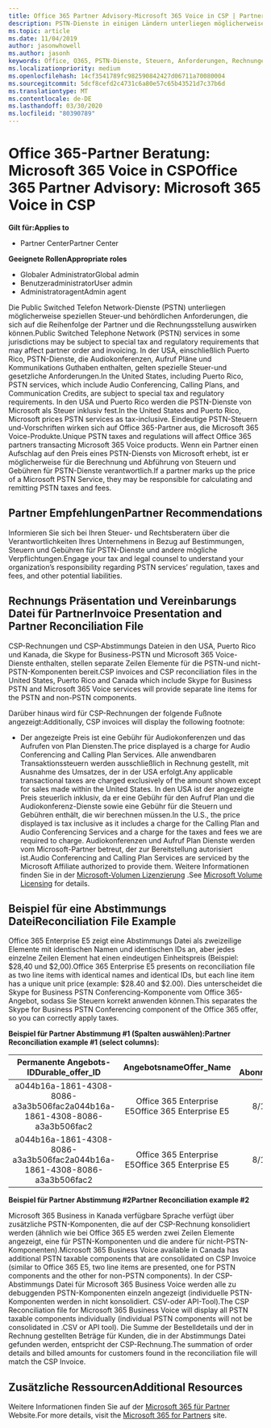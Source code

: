 ```yaml
---
title: Office 365 Partner Advisory-Microsoft 365 Voice in CSP | Partner Center
description: PSTN-Dienste in einigen Ländern unterliegen möglicherweise speziellen Steuer-und behördlichen Anforderungen, die sich auf die Auftrags-und Rechnungsstellung von Partnern auswirken können
ms.topic: article
ms.date: 11/04/2019
author: jasonwhowell
ms.author: jasonh
keywords: Office, O365, PSTN-Dienste, Steuern, Anforderungen, Rechnungen, Rechnungsstellung
ms.localizationpriority: medium
ms.openlocfilehash: 14cf3541789fc982590842427d06711a70080004
ms.sourcegitcommit: 5dcf8cefd2c4731c6a80e57c65b43521d7c37b6d
ms.translationtype: MT
ms.contentlocale: de-DE
ms.lasthandoff: 03/30/2020
ms.locfileid: "80390789"
---
```

# <a name="office-365-partner-advisory-microsoft-365-voice-in-csp"></a><span data-ttu-id="410da-104">Office 365-Partner Beratung: Microsoft 365 Voice in CSP</span><span class="sxs-lookup"><span data-stu-id="410da-104">Office 365 Partner Advisory: Microsoft 365 Voice in CSP</span></span>

<span data-ttu-id="410da-105">**Gilt für:**</span><span class="sxs-lookup"><span data-stu-id="410da-105">**Applies to**</span></span>

- <span data-ttu-id="410da-106">Partner Center</span><span class="sxs-lookup"><span data-stu-id="410da-106">Partner Center</span></span>  

<span data-ttu-id="410da-107">**Geeignete Rollen**</span><span class="sxs-lookup"><span data-stu-id="410da-107">**Appropriate roles**</span></span>
-   <span data-ttu-id="410da-108">Globaler Administrator</span><span class="sxs-lookup"><span data-stu-id="410da-108">Global admin</span></span>
-   <span data-ttu-id="410da-109">Benutzeradministrator</span><span class="sxs-lookup"><span data-stu-id="410da-109">User admin</span></span>
-   <span data-ttu-id="410da-110">Administratoragent</span><span class="sxs-lookup"><span data-stu-id="410da-110">Admin agent</span></span>

<span data-ttu-id="410da-111">Die Public Switched Telefon Network-Dienste (PSTN) unterliegen möglicherweise speziellen Steuer-und behördlichen Anforderungen, die sich auf die Reihenfolge der Partner und die Rechnungsstellung auswirken können.</span><span class="sxs-lookup"><span data-stu-id="410da-111">Public Switched Telephone Network (PSTN) services in some jurisdictions may be subject to special tax and regulatory requirements that may affect partner order and invoicing.</span></span> <span data-ttu-id="410da-112">In der USA, einschließlich Puerto Rico, PSTN-Dienste, die Audiokonferenzen, Aufruf Pläne und Kommunikations Guthaben enthalten, gelten spezielle Steuer-und gesetzliche Anforderungen.</span><span class="sxs-lookup"><span data-stu-id="410da-112">In the United States, including Puerto Rico, PSTN services, which include Audio Conferencing, Calling Plans, and Communication Credits, are subject to special tax and regulatory requirements.</span></span> <span data-ttu-id="410da-113">In den USA und Puerto Rico werden die PSTN-Dienste von Microsoft als Steuer inklusiv fest.</span><span class="sxs-lookup"><span data-stu-id="410da-113">In the United States and Puerto Rico, Microsoft prices PSTN services as tax-inclusive.</span></span>  <span data-ttu-id="410da-114">Eindeutige PSTN-Steuern und-Vorschriften wirken sich auf Office 365-Partner aus, die Microsoft 365 Voice-Produkte.</span><span class="sxs-lookup"><span data-stu-id="410da-114">Unique PSTN taxes and regulations will affect Office 365 partners transacting Microsoft 365 Voice products.</span></span>  <span data-ttu-id="410da-115">Wenn ein Partner einen Aufschlag auf den Preis eines PSTN-Diensts von Microsoft erhebt, ist er möglicherweise für die Berechnung und Abführung von Steuern und Gebühren für PSTN-Dienste verantwortlich.</span><span class="sxs-lookup"><span data-stu-id="410da-115">If a partner marks up the price of a Microsoft PSTN Service, they may be responsible for calculating and remitting PSTN taxes and fees.</span></span>

## <a name="partner-recommendations"></a><span data-ttu-id="410da-116">Partner Empfehlungen</span><span class="sxs-lookup"><span data-stu-id="410da-116">Partner Recommendations</span></span>

<span data-ttu-id="410da-117">Informieren Sie sich bei Ihren Steuer- und Rechtsberatern über die Verantwortlichkeiten Ihres Unternehmens in Bezug auf Bestimmungen, Steuern und Gebühren für PSTN-Dienste und andere mögliche Verpflichtungen.</span><span class="sxs-lookup"><span data-stu-id="410da-117">Engage your tax and legal counsel to understand your organization’s responsibility regarding PSTN services’ regulation, taxes and fees, and other potential liabilities.</span></span>

## <a name="invoice-presentation-and-partner-reconciliation-file"></a><span data-ttu-id="410da-118">Rechnungs Präsentation und Vereinbarungs Datei für Partner</span><span class="sxs-lookup"><span data-stu-id="410da-118">Invoice Presentation and Partner Reconciliation File</span></span>

<span data-ttu-id="410da-119">CSP-Rechnungen und CSP-Abstimmungs Dateien in den USA, Puerto Rico und Kanada, die Skype for Business-PSTN und Microsoft 365 Voice-Dienste enthalten, stellen separate Zeilen Elemente für die PSTN-und nicht-PSTN-Komponenten bereit.</span><span class="sxs-lookup"><span data-stu-id="410da-119">CSP invoices and CSP reconciliation files in the United States, Puerto Rico and Canada which include Skype for Business PSTN and Microsoft 365 Voice services will provide separate line items for the PSTN and non-PSTN components.</span></span>

<span data-ttu-id="410da-120">Darüber hinaus wird für CSP-Rechnungen der folgende Fußnote angezeigt:</span><span class="sxs-lookup"><span data-stu-id="410da-120">Additionally, CSP invoices will display the following footnote:</span></span>

* <span data-ttu-id="410da-121">Der angezeigte Preis ist eine Gebühr für Audiokonferenzen und das Aufrufen von Plan Diensten.</span><span class="sxs-lookup"><span data-stu-id="410da-121">The price displayed is a charge for Audio Conferencing and Calling Plan Services.</span></span>  <span data-ttu-id="410da-122">Alle anwendbaren Transaktionssteuern werden ausschließlich in Rechnung gestellt, mit Ausnahme des Umsatzes, der in der USA erfolgt.</span><span class="sxs-lookup"><span data-stu-id="410da-122">Any applicable transactional taxes are charged exclusively of the amount shown except for sales made within the United States.</span></span>  <span data-ttu-id="410da-123">In den USA ist der angezeigte Preis steuerlich inklusiv, da er eine Gebühr für den Aufruf Plan und die Audiokonferenz-Dienste sowie eine Gebühr für die Steuern und Gebühren enthält, die wir berechnen müssen.</span><span class="sxs-lookup"><span data-stu-id="410da-123">In the U.S., the price displayed is tax inclusive as it includes a charge for the Calling Plan and Audio Conferencing Services and a charge for the taxes and fees we are required to charge.</span></span>  <span data-ttu-id="410da-124">Audiokonferenzen und Aufruf Plan Dienste werden vom Microsoft-Partner betreut, der zur Bereitstellung autorisiert ist.</span><span class="sxs-lookup"><span data-stu-id="410da-124">Audio Conferencing and Calling Plan Services are serviced by the Microsoft Affiliate authorized to provide them.</span></span>  <span data-ttu-id="410da-125">Weitere Informationen finden Sie in der [Microsoft-Volumen Lizenzierung](https://go.microsoft.com/fwlink/?LinkId=690247) .</span><span class="sxs-lookup"><span data-stu-id="410da-125">See [Microsoft Volume Licensing](https://go.microsoft.com/fwlink/?LinkId=690247) for details.</span></span>

## <a name="reconciliation-file-example"></a><span data-ttu-id="410da-126">Beispiel für eine Abstimmungs Datei</span><span class="sxs-lookup"><span data-stu-id="410da-126">Reconciliation File Example</span></span>

<span data-ttu-id="410da-127">Office 365 Enterprise E5 zeigt eine Abstimmungs Datei als zweizeilige Elemente mit identischen Namen und identischen IDs an, aber jedes einzelne Zeilen Element hat einen eindeutigen Einheitspreis (Beispiel: $28,40 und $2,00).</span><span class="sxs-lookup"><span data-stu-id="410da-127">Office 365 Enterprise E5 presents on reconciliation file as two line items with identical names and identical IDs, but each line item has a unique unit price (example: $28.40 and $2.00).</span></span> <span data-ttu-id="410da-128">Dies unterscheidet die Skype for Business PSTN Conferencing-Komponente vom Office 365-Angebot, sodass Sie Steuern korrekt anwenden können.</span><span class="sxs-lookup"><span data-stu-id="410da-128">This separates the Skype for Business PSTN Conferencing component of the Office 365 offer, so you can correctly apply taxes.</span></span>

<span data-ttu-id="410da-129">**Beispiel für Partner Abstimmung #1 (Spalten auswählen):**</span><span class="sxs-lookup"><span data-stu-id="410da-129">**Partner Reconciliation example #1 (select columns):**</span></span>

|<span data-ttu-id="410da-130">**Permanente Angebots-ID**</span><span class="sxs-lookup"><span data-stu-id="410da-130">**Durable_offer_ID**</span></span>|<span data-ttu-id="410da-131">**Angebotsname**</span><span class="sxs-lookup"><span data-stu-id="410da-131">**Offer_Name**</span></span>|<span data-ttu-id="410da-132">**Startdatum des Abonnements**</span><span class="sxs-lookup"><span data-stu-id="410da-132">**Subscription_Start_Date**</span></span>|<span data-ttu-id="410da-133">**Enddatum des Abonnements**</span><span class="sxs-lookup"><span data-stu-id="410da-133">**Subscription_End_Date**</span></span>|<span data-ttu-id="410da-134">**Startdatum der Abrechnung**</span><span class="sxs-lookup"><span data-stu-id="410da-134">**Charge_Start_Date**</span></span>|<span data-ttu-id="410da-135">**Enddatum der Abrechnung**</span><span class="sxs-lookup"><span data-stu-id="410da-135">**Charge_End_Date**</span></span>|<span data-ttu-id="410da-136">**Typ der Abrechnung**</span><span class="sxs-lookup"><span data-stu-id="410da-136">**Charge_Type**</span></span>|<span data-ttu-id="410da-137">**Preis pro Einheit**</span><span class="sxs-lookup"><span data-stu-id="410da-137">**Unit_Price**</span></span>|
|:----:|:----:|:----:|:----:|:----:|:----:|:----:|:----:|
|<span data-ttu-id="410da-138">a044b16a-1861-4308-8086-a3a3b506fac2</span><span class="sxs-lookup"><span data-stu-id="410da-138">a044b16a-1861-4308-8086-a3a3b506fac2</span></span>   |<span data-ttu-id="410da-139">Office 365 Enterprise E5</span><span class="sxs-lookup"><span data-stu-id="410da-139">Office 365 Enterprise E5</span></span>   |<span data-ttu-id="410da-140">8/10/2019 0:00</span><span class="sxs-lookup"><span data-stu-id="410da-140">8/10/2019 0:00</span></span>   |<span data-ttu-id="410da-141">8/11/2019 0:00</span><span class="sxs-lookup"><span data-stu-id="410da-141">8/11/2019 0:00</span></span>   |<span data-ttu-id="410da-142">8/11/2019 0:00</span><span class="sxs-lookup"><span data-stu-id="410da-142">8/11/2019 0:00</span></span>|<span data-ttu-id="410da-143">9/10/2019 0:00</span><span class="sxs-lookup"><span data-stu-id="410da-143">9/10/2019 0:00</span></span>   |<span data-ttu-id="410da-144">Gebühr für Zyklus</span><span class="sxs-lookup"><span data-stu-id="410da-144">Cycle fee</span></span>   |<span data-ttu-id="410da-145">28,40</span><span class="sxs-lookup"><span data-stu-id="410da-145">28.40</span></span>   |
|<span data-ttu-id="410da-146">a044b16a-1861-4308-8086-a3a3b506fac2</span><span class="sxs-lookup"><span data-stu-id="410da-146">a044b16a-1861-4308-8086-a3a3b506fac2</span></span>   |<span data-ttu-id="410da-147">Office 365 Enterprise E5</span><span class="sxs-lookup"><span data-stu-id="410da-147">Office 365 Enterprise E5</span></span>   |<span data-ttu-id="410da-148">8/10/2019 0:00</span><span class="sxs-lookup"><span data-stu-id="410da-148">8/10/2019 0:00</span></span>   |<span data-ttu-id="410da-149">8/11/2019 0:00</span><span class="sxs-lookup"><span data-stu-id="410da-149">8/11/2019 0:00</span></span>   |<span data-ttu-id="410da-150">8/11/2019 0:00</span><span class="sxs-lookup"><span data-stu-id="410da-150">8/11/2019 0:00</span></span>   |<span data-ttu-id="410da-151">9/10/2019 0:00</span><span class="sxs-lookup"><span data-stu-id="410da-151">9/10/2019 0:00</span></span>   |<span data-ttu-id="410da-152">Gebühr für Zyklus</span><span class="sxs-lookup"><span data-stu-id="410da-152">Cycle fee</span></span>   |<span data-ttu-id="410da-153">2.00</span><span class="sxs-lookup"><span data-stu-id="410da-153">2.00</span></span>   |

<span data-ttu-id="410da-154">**Beispiel für Partner Abstimmung #2**</span><span class="sxs-lookup"><span data-stu-id="410da-154">**Partner Reconciliation example #2**</span></span>

<span data-ttu-id="410da-155">Microsoft 365 Business in Kanada verfügbare Sprache verfügt über zusätzliche PSTN-Komponenten, die auf der CSP-Rechnung konsolidiert werden (ähnlich wie bei Office 365 E5 werden zwei Zeilen Elemente angezeigt, eine für PSTN-Komponenten und die andere für nicht-PSTN-Komponenten).</span><span class="sxs-lookup"><span data-stu-id="410da-155">Microsoft 365 Business Voice available in Canada has additional PSTN taxable components that are consolidated on CSP Invoice (similar to Office 365 E5, two line items are presented, one for PSTN components and the other for non-PSTN components).</span></span>  <span data-ttu-id="410da-156">In der CSP-Abstimmungs Datei für Microsoft 365 Business Voice werden alle zu debuggenden PSTN-Komponenten einzeln angezeigt (individuelle PSTN-Komponenten werden in nicht konsolidiert. CSV-oder API-Tool).</span><span class="sxs-lookup"><span data-stu-id="410da-156">The CSP Reconciliation file for Microsoft 365 Business Voice will display all PSTN taxable components individually (individual PSTN components will not be consolidated in .CSV or API tool).</span></span>  <span data-ttu-id="410da-157">Die Summe der Bestelldetails und der in Rechnung gestellten Beträge für Kunden, die in der Abstimmungs Datei gefunden werden, entspricht der CSP-Rechnung.</span><span class="sxs-lookup"><span data-stu-id="410da-157">The summation of order details and billed amounts for customers found in the reconciliation file will match the CSP Invoice.</span></span>

## <a name="additional-resources"></a><span data-ttu-id="410da-158">Zusätzliche Ressourcen</span><span class="sxs-lookup"><span data-stu-id="410da-158">Additional Resources</span></span>
<span data-ttu-id="410da-159">Weitere Informationen finden Sie auf der [Microsoft 365 für Partner](https://drumbeat.office.com/Pages/home2016.aspx) Website.</span><span class="sxs-lookup"><span data-stu-id="410da-159">For more details, visit the [Microsoft 365 for Partners](https://drumbeat.office.com/Pages/home2016.aspx) site.</span></span>

